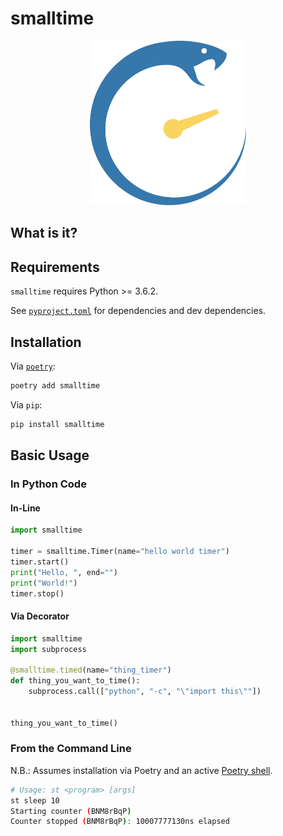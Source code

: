 # smalltime

<p align="center">
    <img src="https://github.com/nicklambourne/smalltime/raw/master/docs/img/smalltime.png" width="250px"/>
</p>

## What is it?

## Requirements
`smalltime` requires Python >= 3.6.2.

See [`pyproject.toml`](https://github.com/nicklambourne/smalltime/blob/master/pyproject.toml) for dependencies and dev dependencies.

## Installation

Via [`poetry`](https://python-poetry.org/):
```bash
poetry add smalltime
```

Via `pip`:
```bash
pip install smalltime
```

## Basic Usage
### In Python Code
#### In-Line
```python
import smalltime

timer = smalltime.Timer(name="hello world timer")
timer.start()
print("Hello, ", end="")
print("World!")
timer.stop()
```

#### Via Decorator
```python
import smalltime
import subprocess

@smalltime.timed(name="thing_timer")
def thing_you_want_to_time():
    subprocess.call(["python", "-c", "\"import this\""])


thing_you_want_to_time()
```

### From the Command Line
N.B.: Assumes installation via Poetry and an active [Poetry shell](https://python-poetry.org/docs/cli/#shell).
```bash
# Usage: st <program> [args]
st sleep 10
Starting counter (BNM8rBqP)
Counter stopped (BNM8rBqP): 10007777130ns elapsed
```